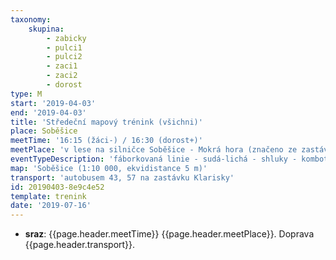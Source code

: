 ```yaml
---
taxonomy:
    skupina:
        - zabicky
        - pulci1
        - pulci2
        - zaci1
        - zaci2
        - dorost
type: M
start: '2019-04-03'
end: '2019-04-03'
title: 'Středeční mapový trénink (všichni)'
place: Soběšice
meetTime: '16:15 (žáci-) / 16:30 (dorost+)'
meetPlace: 'v lese na silničce Soběšice - Mokrá hora (značeno ze zastávky Klarisky)'
eventTypeDescription: 'fáborkovaná linie - sudá-lichá - shluky - kombotech'
map: 'Soběšice (1:10 000, ekvidistance 5 m)'
transport: 'autobusem 43, 57 na zastávku Klarisky'
id: 20190403-8e9c4e52
template: trenink
date: '2019-07-16'
---
```

* **sraz**: {{page.header.meetTime}} {{page.header.meetPlace}}. Doprava {{page.header.transport}}.
